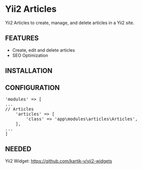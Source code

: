 Yii2 Articles
=============

Yii2 Articles to create, manage, and delete articles in a Yii2 site.

<h2>FEATURES</h2>

<ul>
  <li>Create, edit and delete articles</li>
  <li>SEO Optimization</li>
</ul>

<h2>INSTALLATION</h2>

<h2>CONFIGURATION</h2>

<pre>'modules' => [ 
...
// Articles
	'articles' => [
		'class' => 'app\modules\articles\Articles',
	],
...
]</pre>

<h2>NEEDED</h2>

Yii2 Widget: https://github.com/kartik-v/yii2-widgets
